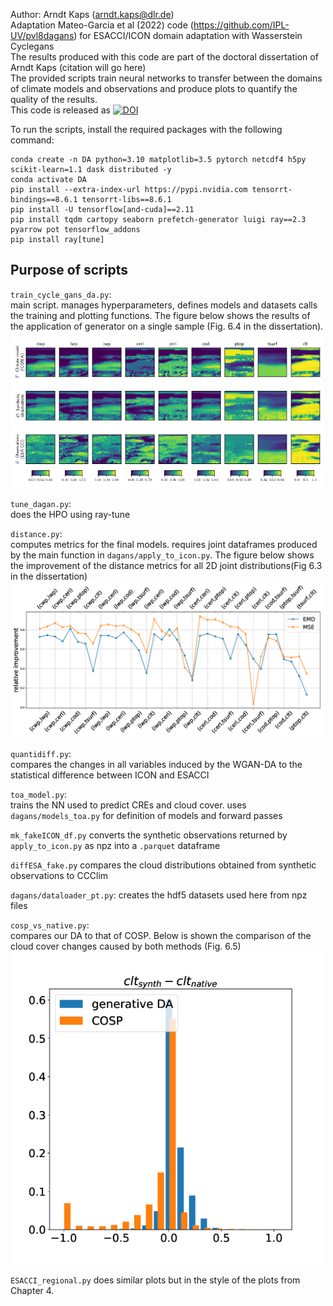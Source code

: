 Author: Arndt Kaps (arndt.kaps@dlr.de)  
Adaptation Mateo-Garcia et al (2022) code (https://github.com/IPL-UV/pvl8dagans) for ESACCI/ICON domain adaptation with Wasserstein Cyclegans  
The results produced with this code are part of the doctoral dissertation of Arndt Kaps (citation will go here)  
The provided scripts train neural networks to transfer between the domains of climate models and observations and produce plots to quantify the quality of the results.  
This code is released as [![DOI](https://zenodo.org/badge/725118680.svg)](https://zenodo.org/badge/latestdoi/725118680)

To run the scripts, install the required packages with the following command:  
```
conda create -n DA python=3.10 matplotlib=3.5 pytorch netcdf4 h5py scikit-learn=1.1 dask distributed -y
conda activate DA
pip install --extra-index-url https://pypi.nvidia.com tensorrt-bindings==8.6.1 tensorrt-libs==8.6.1
pip install -U tensorflow[and-cuda]==2.11
pip install tqdm cartopy seaborn prefetch-generator luigi ray==2.3 pyarrow pot tensorflow_addons
pip install ray[tune]
```

## Purpose of scripts  
`train_cycle_gans_da.py`:  
main script. manages hyperparameters, defines models and datasets calls the training and plotting functions. The figure below shows the results of the application of generator on a single sample (Fig. 6.4 in the dissertation).  
<img src="https://github.com/EyringMLClimateGroup/kaps23_domain_adaptation/blob/main/figures/fig4.png" width="500" />  

`tune_dagan.py`:  
does the HPO using ray-tune  

`distance.py`:  
computes metrics for the final models. requires joint dataframes produced by the main function in `dagans/apply_to_icon.py`. The figure below shows the improvement of the distance metrics for all 2D joint distributions(Fig 6.3 in the dissertation)    
<img src="https://github.com/EyringMLClimateGroup/kaps23_domain_adaptation/blob/main/figures/fig3.png" width="500" />

`quantidiff.py`:  
compares the changes in all variables induced by the WGAN-DA to the statistical difference between ICON and ESACCI  

`toa_model.py`:  
trains the NN used to predict CREs and cloud cover. uses `dagans/models_toa.py` for definition of models and forward passes  

`mk_fakeICON_df.py` converts the synthetic observations returned by `apply_to_icon.py` as npz into a `.parquet` dataframe  

`diffESA_fake.py` compares the cloud distributions obtained from synthetic observations to CCClim  

`dagans/dataloader_pt.py`:
creates the hdf5 datasets used here from npz files

`cosp_vs_native.py`:  
compares our DA to that of COSP. Below is shown the comparison of the cloud cover changes caused by both methods (Fig. 6.5)  
<img src="https://github.com/EyringMLClimateGroup/kaps23_domain_adaptation/blob/main/figures/fig5.png" width="500" />  

`ESACCI_regional.py` does similar plots but in the style of the plots from Chapter 4.
